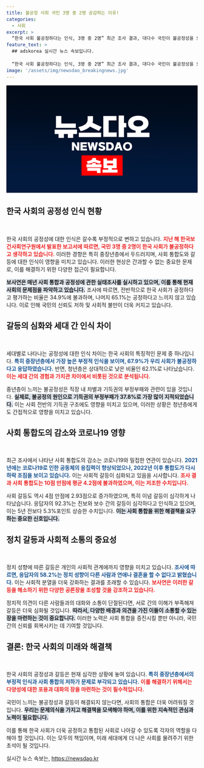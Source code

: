 ```yaml
---
title: 불공정 사회 국민 3명 중 2명 공감하는 이유!
categories:
  - 사회
excerpt: >
  “한국 사회 불공정하다는 인식, 3명 중 2명” 최근 조사 결과, 대다수 국민이 불공정성을 느끼며 진보·보수 갈등이 심각하다고 목소리를 높였다. 과연 한국 사회의 통합은 과거로 다시 돌아가고 있는 걸까? 클릭해 더 알아보세요!
feature_text: >
  ## adskorea 실시간 뉴스 속보입니다.

  “한국 사회 불공정하다는 인식, 3명 중 2명” 최근 조사 결과, 대다수 국민이 불공정성을 느끼며 진보·보수 갈등이 심각하다고 목소리를 높였다. 과연 한국 사회의 통합은 과거로 다시 돌아가고 있는 걸까? 클릭해 더 알아보세요!
image: '/assets/img/newsdao_breakingnews.jpg'
---
```


<p><img src="/assets/img/newsdao_breakingnews.jpg" alt="adskorea 속보" /></p>

<h2 data-ke-size="size26">한국 사회의 공정성 인식 현황</h2>

<p data-ke-size="size16">&nbsp;</p>

<p>한국 사회의 공정성에 대한 인식은 갈수록 부정적으로 변하고 있습니다. <b><span style="color: #ee2323;">지난 해 한국보건사회연구원에서 발표한 보고서에 따르면, 국민 3명 중 2명이 한국 사회가 불공정하다고 생각하고 있습니다.</span></b> 이러한 경향은 특히 중장년층에서 두드러지며, 사회 통합도와 갈등에 대한 인식이 영향을 미치고 있습니다. 이러한 현상은 간과할 수 없는 중요한 문제로, 이를 해결하기 위한 다양한 접근이 필요합니다.</p>

<p><b><span style="background-color: #21538527;">보사연은 매년 사회 통합과 공정성에 관한 실태조사를 실시하고 있으며, 이를 통해 현재 사회의 문제점을 파악하고 있습니다.</span></b> 조사에 따르면, 전반적으로 한국 사회가 공정하다고 평가하는 비율은 34.9%에 불과하며, 나머지 65.1%는 공정하다고 느끼지 않고 있습니다. 이로 인해 국민의 신뢰도 저하 및 사회적 불만이 더욱 커지고 있습니다.</p>

<h2 data-ke-size="size26">갈등의 심화와 세대 간 인식 차이</h2>

<p data-ke-size="size16">&nbsp;</p>

<p>세대별로 나타나는 공정성에 대한 인식 차이는 한국 사회의 특징적인 문제 중 하나입니다. <b><span style="color: #1a5490;">특히 중장년층에서 가장 높은 부정적 인식을 보이며, 67.9%가 우리 사회가 불공정하다고 응답하였습니다.</span></b> 반면, 청년층은 상대적으로 낮은 비율인 62.1%로 나타났습니다. <b><span style="color: #ee2323;">이는 세대 간의 경험과 가치관 차이에서 비롯된 것으로 분석됩니다.</span></b> </p>

<p>중년층이 느끼는 불공정성은 직장 내 차별과 기득권의 부정부패와 관련이 있을 것입니다. <b><span style="background-color: #21538527;">실제로, 불공정의 원인으로 기득권의 부정부패가 37.8%로 가장 많이 지적되었습니다.</span></b> 이는 사회 전반의 기득권 구조에도 영향을 미치고 있으며, 이러한 상황은 청년층에게도 간접적으로 영향을 미치고 있습니다.</p>

<h2 data-ke-size="size26">사회 통합도의 감소와 코로나19 영향</h2>

<p data-ke-size="size16">&nbsp;</p>

<p>최근 조사에서 나타난 사회 통합도의 감소는 코로나19와 밀접한 연관이 있습니다. <b><span style="color: #1a5490;">2021년에는 코로나19로 인한 공동체의 응집력이 향상되었으나, 2022년 이후 통합도가 다시 하락 조짐을 보이고 있습니다.</span></b> 이는 사회적 갈등이 심화되고 있음을 시사합니다. <b><span style="color: #ee2323;">조사 결과 사회 통합도는 10점 만점에 평균 4.2점에 불과하였으며, 이는 저조한 수치입니다.</span></b> </p>

<p>사회 갈등도 역시 4점 만점에 2.93점으로 증가하였으며, 특히 이념 갈등이 심각하게 나타났습니다. 응답자의 92.3%는 진보와 보수 간의 갈등이 심각하다고 인식하고 있으며, 이는 5년 전보다 5.3%포인트 상승한 수치입니다. <b><span style="background-color: #21538527;">이는 사회 통합을 위한 해결책을 요구하는 중요한 신호입니다.</span></b></p>

<h2 data-ke-size="size26">정치 갈등과 사회적 소통의 중요성</h2>

<p data-ke-size="size16">&nbsp;</p>

<p>정치 성향에 따른 갈등은 개인의 사회적 관계에까지 영향을 미치고 있습니다. <b><span style="color: #1a5490;">조사에 따르면, 응답자의 58.2%는 정치 성향이 다른 사람과 연애나 결혼을 할 수 없다고 밝혔습니다.</span></b> 이는 사회적 분열을 더욱 강화하는 결과를 초래할 수 있습니다. <b><span style="color: #ee2323;">보사연은 이러한 갈등을 해소하기 위한 다양한 공론장을 조성할 것을 강조하고 있습니다.</span></b> </p>

<p>정치적 의견이 다른 사람들과의 대화와 소통이 단절된다면, 서로 간의 이해가 부족해져 갈등은 더욱 심화될 것입니다. <b><span style="background-color: #21538527;">따라서, 다양한 배경과 의견을 가진 이들이 소통할 수 있는 장을 마련하는 것이 중요합니다.</span></b> 이러한 노력은 사회 통합을 증진시킬 뿐만 아니라, 국민 간의 신뢰를 회복시키는 데 기여할 것입니다.</p>

<h2 data-ke-size="size26">결론: 한국 사회의 미래와 해결책</h2>

<p data-ke-size="size16">&nbsp;</p>

<p>한국 사회의 공정성과 갈등은 현재 심각한 상황에 놓여 있습니다. <b><span style="color: #1a5490;">특히 중장년층에서의 부정적 인식과 사회 통합의 저하가 문제로 부각되고 있습니다.</span></b> <b><span style="color: #ee2323;">이를 해결하기 위해서는 다양성에 대한 포용과 대화의 장을 마련하는 것이 필수적입니다.</span></b> </p>

<p>국민이 느끼는 불공정성과 갈등이 해결되지 않는다면, 사회의 통합은 더욱 어려워질 것입니다. <b><span style="background-color: #21538527;">우리는 문제의식을 가지고 해결책을 모색해야 하며, 이를 위한 지속적인 관심과 노력이 필요합니다.</span></b> </p>

<p>이를 통해 한국 사회가 더욱 공정하고 통합된 사회로 나아갈 수 있도록 각자의 역할을 다해야 할 것입니다. 이는 모두의 책임이며, 미래 세대에게 더 나은 사회를 물려주기 위한 초석이 될 것입니다.</p>
실시간 뉴스 속보는, <a href="https://newsdao.kr" rel="dofollow">https://newsdao.kr</a>


